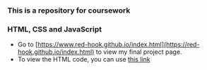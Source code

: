 ### This is a repository for coursework
### HTML, CSS and JavaScript

- Go to [https://www.red-hook.github.io/index.html](https://red-hook.github.io/index.html) to view my final project page.
- To view the HTML code, you can use [this link](https://github.com/red-hook/red-hook.github.io/blob/48be1f2a5f30f9b19667a57a14c7ca0b43f9fc18/index.html)



